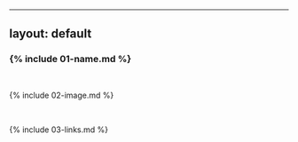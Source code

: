 # 
---
layout: default
---

### {% include 01-name.md %}

<br>

{% include 02-image.md %}

<br>

{% include 03-links.md %}

